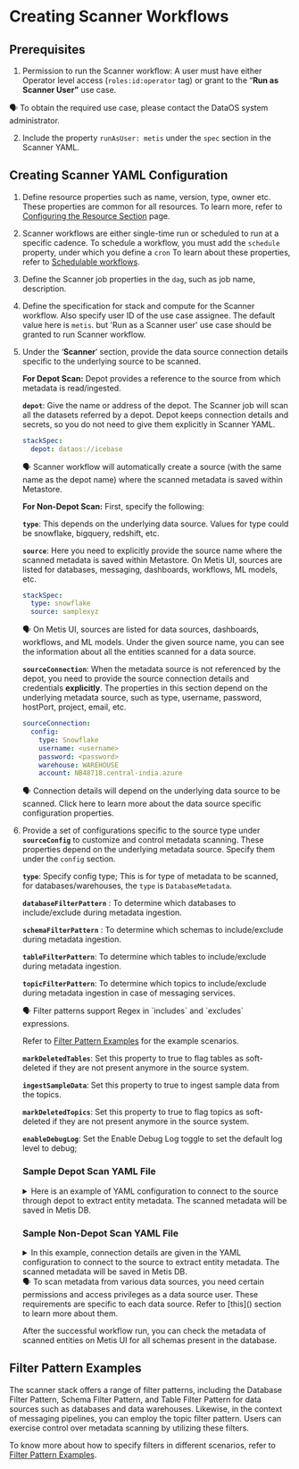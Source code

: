 # Creating Scanner Workflows

## Prerequisites

1. Permission to run the Scanner workflow: A user must have either Operator level access (`roles:id:operator` tag) or grant to the “**Run as Scanner User”** use case.
  <aside class="callout">🗣 To obtain the required use case, please contact the DataOS system administrator.</aside>
     
2. Include the property `runAsUser: metis` under the `spec` section in the Scanner YAML.



## Creating Scanner YAML Configuration

1. Define resource properties such as name, version, type, owner etc. These properties are common for all resources. To learn more, refer to [Configuring the Resource Section](/resources/workflow/#configure-the-resource-section) page.
    
2. Scanner workflows are either single-time run or scheduled to run at a specific cadence. To schedule a workflow, you must add the `schedule` property, under which you define a `cron` To learn about these properties, refer to [Schedulable workflows](/resources/workflow/#scheduled-workflow).

    
3. Define the Scanner job properties in the `dag`, such as job name, description. 
    
4. Define the specification for stack and compute for the Scanner workflow. Also specify user ID of the use case assignee. The default value here is `metis`. but 'Run as a Scanner user' use case should be granted to run Scanner workflow. 

    
5. Under the ‘**Scanner**’ section, provide the data source connection details specific to the underlying source to be scanned.
    
    **For Depot Scan:** Depot provides a reference to the source from which metadata is read/ingested. 
    
    **`depot`**: Give the name or address of the depot. The Scanner job will scan all the datasets referred by a depot. Depot keeps connection details and secrets, so you do not need to give them explicitly in Scanner YAML.
    
    ```yaml
    stackSpec:
      depot: dataos://icebase       
    ```

    <aside class="callout">🗣 Scanner workflow will automatically create a source (with the same name as the depot name) where the scanned metadata is saved within Metastore.</aside>    
    
    
    **For Non-Depot Scan:** First, specify the following:
    
    **`type`**: This depends on the underlying data source. Values for type could be snowflake, bigquery, redshift, etc.
    
    **`source`**: Here you need to explicitly provide the source name where the scanned metadata is saved within Metastore. On Metis UI, sources are listed for databases, messaging, dashboards, workflows, ML models, etc. 
    
    ```yaml
    stackSpec:
      type: snowflake
      source: samplexyz 
    ```
    
    
     <aside class="callout"> 🗣 On Metis UI, sources are listed for data sources, dashboards, workflows, and ML models. Under the given source name, you can see the information about all the entities scanned for a data source.</aside>
   
    
    **`sourceConnection`**: When the metadata source is not referenced by the depot, you need to provide the source connection details and credentials **explicitly**. The properties in this section depend on the underlying metadata source, such as type, username, password, hostPort, project, email, etc. 
    
    ```yaml
    sourceConnection:
      config:
        type: Snowflake
        username: <username>
        password: <password>
        warehouse: WAREHOUSE
        account: NB48718.central-india.azure
    ```
    
    
    <aside class="callout"> 🗣 Connection details will depend on the underlying data source to be scanned. Click here to learn more about the data source specific configuration properties.</aside>
    
    
    
6. Provide a set of configurations specific to the source type under **`sourceConfig`** to customize and control metadata scanning. These properties depend on the underlying metadata source. Specify them under the `config` section.
    
    **`type`**: Specify config type; This is for type of metadata to be scanned, for databases/warehouses, the `type` is `DatabaseMetadata`.
    
    **`databaseFilterPattern`** : To determine which databases to include/exclude during metadata ingestion.
    
    **`schemaFilterPattern`** : To determine which schemas to include/exclude during metadata ingestion.
    
    **`tableFilterPattern`**: To determine which tables to include/exclude during metadata ingestion.
    
    **`topicFilterPattern`**: To determine which topics to include/exclude during metadata ingestion in case of messaging services.
    
    
        
    <aside class="callout"> 🗣 Filter patterns support Regex in `includes` and `excludes` expressions. </aside>
      
     Refer to [Filter Pattern Examples](/resources/stacks/scanner/creating_scanner_workflows/filter_pattern_examples/)  for the example scenarios.
        
    
    **`markDeletedTables`**: Set this property to true to flag tables as soft-deleted if they are not present anymore in the source system. 
    
    **`ingestSampleData`**: Set this property to true to ingest sample data from the topics.
    
    **`markDeletedTopics`**: Set this property to true to flag topics as soft-deleted if they are not present anymore in the source system.
    
    **`enableDebugLog`**: Set the Enable Debug Log toggle to set the default log level to debug; 
    
        
    ### **Sample Depot Scan YAML File**
    
    <details><summary>Here is an example of YAML configuration to connect to the source through depot to extract entity metadata. The scanned metadata will be saved in Metis DB.</summary>
      ```yaml
      name: scanner2-snowflake-depot
      version: v1
      type: workflow
      tags:
        - scanner
        - snowflake
      description: The workflow scans Snowflake data source through depot scan
      workflow:
        dag:
          - name: scanner2-snowflake-job
            description: The job scans schema datasets referred to by Oracle Depot and registers in Metis2
            tags:
                - scanner2
            spec:
              stack: scanner:2.0               
              compute: runnable-default        
              runAsUser: metis                 
              stackSpec:
                depot: snowflake03             
                sourceConfig:
                  config:
                    type: DatabaseMetadata         
                    databaseFilterPattern:
                      includes:
                        - <regex>
                      excludes:
                        - <regex>
                    schemaFilterPattern:
                      includes:
                        - <regex>
                      excludes:
                        - <regex>
                    tableFilterPattern:
                      includes:
                        - <regex>
                      excludes:
                        - <regex>
                      markDeletedTables: false   
                      includeTags: true
                      includeViews: true
      ```
    </details>
    
    ### **Sample Non-Depot Scan YAML File**
    
    <details><summary>In this example, connection details are given in the YAML configuration to connect to the source to extract entity metadata. The scanned metadata will be saved in Metis DB.</summary>
      ```yaml
      version: v1
      name: scanner2-snowflake-non-depot
      type: workflow
      tags:
        - scanner
        - snowflake
      description: Non-Depot Scanner workflow to scan entity metadata and save it in Metis
      workflow:
        dag:
          - name: scanner2-snowflake-depot-job
            description: The job scans schema and Snowflake tables and register data to metis
            spec:
              tags:
                - scanner2
              stack: scanner:2.0               
              compute: runnable-default        
              runAsUser: metis
              stackSpec:
                type: snowflake                
                source: sampleXyz              
                sourceConnection:                    
                  config:
                    type: Snowflake
                    username: <username>
                    password: <password>
                    warehouse: WAREHOUSE
                    account: NB48718.central-india.azure
                sourceConfig:                  
                  config:
                    type: DatabaseMetadata         
                    databaseFilterPattern:
                      includes:
                        - <regex>
                      excludes:
                        - <regex>
                    schemaFilterPattern:
                      includes:
                        - <regex>
                      excludes:
                        - <regex>
                    tableFilterPattern:
                      includes:
                        - <regex>
                      excludes: 
                        - <regex>
                      markDeletedTables: false   # set to true if we want deleted tables information in Metis
                      includeViews: true
      ```
    </details>
    
    <aside class="callout">🗣 To scan metadata from various data sources, you need certain permissions and access privileges as a data source user. These requirements are specific to each data source. Refer to [this]() section to learn more about them. </aside>
        
    After the successful workflow run, you can check the metadata of scanned entities on Metis UI for all schemas present in the database.

## Filter Pattern Examples
The scanner stack offers a range of filter patterns, including the Database Filter Pattern, Schema Filter Pattern, and Table Filter Pattern for data sources such as databases and data warehouses. Likewise, in the context of messaging pipelines, you can employ the topic filter pattern. Users can exercise control over metadata scanning by utilizing these filters. 

To know more about how to specify filters in different scenarios, refer to [Filter Pattern Examples](/resources/stacks/scanner/creating_scanner_workflows/filter_pattern_examples).    